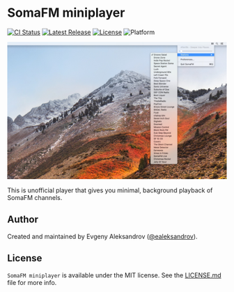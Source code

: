 # SomaFM miniplayer

[![CI Status](http://img.shields.io/travis/ealeksandrov/SomaFM-miniplayer.svg)](https://travis-ci.org/ealeksandrov/SomaFM-miniplayer)
[![Latest Release](https://img.shields.io/github/release/ealeksandrov/SomaFM-miniplayer.svg)](https://github.com/ealeksandrov/SomaFM-miniplayer/releases/latest)
[![License](https://img.shields.io/github/license/ealeksandrov/SomaFM-miniplayer.svg)](LICENSE.md)
![Platform](https://img.shields.io/badge/platform-macos-lightgrey.svg)

![Screenshot](01.jpg)

This is unofficial player that gives you minimal, background playback of SomaFM channels.

## Author

Created and maintained by Evgeny Aleksandrov ([@ealeksandrov](https://twitter.com/ealeksandrov)).

## License

`SomaFM miniplayer` is available under the MIT license. See the [LICENSE.md](LICENSE.md) file for more info.
